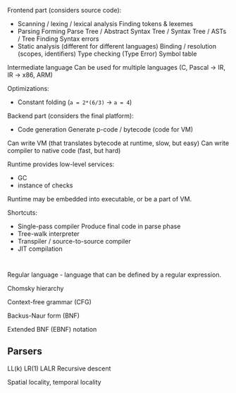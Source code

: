 Frontend part (considers source code):
- Scanning / lexing / lexical analysis
  Finding tokens & lexemes
- Parsing 
  Forming Parse Tree / Abstract Syntax Tree / Syntax Tree / ASTs / Tree
  Finding Syntax errors
- Static analysis (different for different languages)
  Binding / resolution (scopes, identifiers)
  Type checking (Type Error)
  Symbol table

Intermediate language
Can be used for multiple languages (C, Pascal -> IR, IR -> x86, ARM)

Optimizations:
- Constant folding (`a = 2*(6/3)` -> `a = 4`)

Backend part (considers the final platform):
- Code generation
  Generate p-code / bytecode (code for VM)

Can write VM (that translates bytecode at runtime, slow, but easy)
Can write compiler to native code  (fast, but hard)

Runtime provides low-level services:
- GC
- instance of checks

Runtime may be embedded into executable, or be a part of VM.

Shortcuts:
- Single-pass compiler
  Produce final code in parse phase
- Tree-walk interpreter
- Transpiler / source-to-source compiler 
- JIT compilation


```
 
```

Regular language - language that can be defined by a regular expression.

Chomsky hierarchy

Context-free grammar (CFG)

Backus-Naur form (BNF)

Extended BNF (EBNF) notation

## Parsers

LL(k)
LR(1)
LALR
Recursive descent

Spatial locality, temporal locality